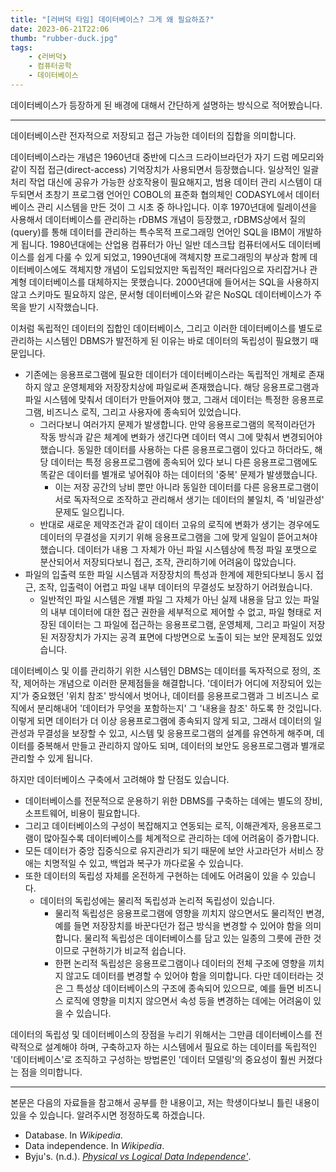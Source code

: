 ```yaml
---
title: "[러버덕 타임] 데이터베이스? 그게 왜 필요하죠?"
date: 2023-06-21T22:06
thumb: "rubber-duck.jpg"
tags: 
    - ❮러버덕❯
    - 컴퓨터공학
    - 데이터베이스
---
```


데이터베이스가 등장하게 된 배경에 대해서 간단하게 설명하는 방식으로 적어봤습니다.

--- 

데이터베이스란 전자적으로 저장되고 접근 가능한 데이터의 집합을 의미합니다. 

데이터베이스라는 개념은 1960년대 중반에 디스크 드라이브라던가 자기 드럼 메모리와 같이 직접 접근(direct-access) 기억장치가 사용되면서 등장했습니다. 일상적인 일괄 처리 작업 대신에 공유가 가능한 상호작용이 필요해지고, 범용 데이터 관리 시스템이 대두되면서 초창기 프로그램 언어인 COBOL의 표준화 협의체인 CODASYL에서 데이터베이스 관리 시스템을 만든 것이 그 시초 중 하나입니다. 이후 1970년대에 릴레이션을 사용해서 데이터베이스를 관리하는 rDBMS 개념이 등장했고, rDBMS상에서 질의(query)를 통해 데이터를 관리하는 특수목적 프로그래밍 언어인 SQL을 IBM이 개발하게 됩니다. 1980년대에는 산업용 컴퓨터가 아닌 일반 데스크탑 컴퓨터에서도 데이터베이스를 쉽게 다룰 수 있게 되었고, 1990년대에 객체지향 프로그래밍의 부상과 함께 데이터베이스에도 객체지향 개념이 도입되었지만 독립적인 패러다임으로 자리잡거나 관계형 데이터베이스를 대체하지는 못했습니다. 2000년대에 들어서는 SQL을 사용하지 않고 스키마도 필요하지 않은, 문서형 데이터베이스와 같은 NoSQL 데이터베이스가 주목을 받기 시작했습니다.

이처럼 독립적인 데이터의 집합인 데이터베이스, 그리고 이러한 데이터베이스를 별도로 관리하는 시스템인 DBMS가 발전하게 된 이유는 바로 데이터의 독립성이 필요했기 때문입니다. 
- 기존에는 응용프로그램에 필요한 데이터가 데이터베이스라는 독립적인 개체로 존재하지 않고 운영체제와 저장장치상에 파일로써 존재했습니다. 해당 응용프로그램과 파일 시스템에 맞춰서 데이터가 만들어져야 했고, 그래서 데이터는 특정한 응용프로그램, 비즈니스 로직, 그리고 사용자에 종속되어 있었습니다. 
    - 그러다보니 여러가지 문제가 발생합니다. 만약 응용프로그램의 목적이라던가 작동 방식과 같은 체계에 변화가 생긴다면 데이터 역시 그에 맞춰서 변경되어야 했습니다. 동일한 데이터를 사용하는 다른 응용프로그램이 있다고 하더라도, 해당 데이터는 특정 응용프로그램에 종속되어 있다 보니 다른 응용프로그램에도 똑같은 데이터를 별개로 넣어줘야 하는 데이터의 '중복' 문제가 발생했습니다. 
        - 이는 저장 공간의 낭비 뿐만 아니라 동일한 데이터를 다른 응용프로그램이 서로 독자적으로 조작하고 관리해서 생기는 데이터의 불일치, 즉 '비일관성' 문제도 일으킵니다. 
    - 반대로 새로운 제약조건과 같이 데이터 고유의 로직에 변화가 생기는 경우에도 데이터의 무결성을 지키기 위해 응용프로그램을 그에 맞게 일일이 뜯어고쳐야 했습니다. 데이터가 내용 그 자체가 아닌 파일 시스템상에 특정 파일 포맷으로 분산되어서 저장되다보니 접근, 조작, 관리하기에 어려움이 많았습니다. 
- 파일의 입출력 또한 파일 시스템과 저장장치의 특성과 한계에 제한되다보니 동시 접근, 조작, 입출력이 어렵고 파일 내부 데이터의 무결성도 보장하기 어려웠습니다.
    - 일반적인 파일 시스템은 개별 파일 그 자체가 아닌 실제 내용을 담고 있는 파일의 내부 데이터에 대한 접근 권한을 세부적으로 제어할 수 없고, 파일 형태로 저장된 데이터는 그 파일에 접근하는 응용프로그램, 운영체제, 그리고 파일이 저장된 저장장치가 가지는 공격 표면에 다방면으로 노출이 되는 보안 문제점도 있었습니다.

데이터베이스 및 이를 관리하기 위한 시스템인 DBMS는 데이터를 독자적으로 정의, 조작, 제어하는 개념으로 이러한 문제점들을 해결합니다. '데이터가 어디에 저장되어 있는지'가 중요했던 '위치 참조' 방식에서 벗어나, 데이터를 응용프로그램과 그 비즈니스 로직에서 분리해내어 '데이터가 무엇을 포함하는지' 그 '내용을 참조' 하도록 한 것입니다. 이렇게 되면 데이터가 더 이상 응용프로그램에 종속되지 않게 되고, 그래서 데이터의 일관성과 무결성을 보장할 수 있고, 시스템 및 응용프로그램의 설계를 유연하게 해주며, 데이터를 중복해서 만들고 관리하지 않아도 되며, 데이터의 보안도 응용프로그램과 별개로 관리할 수 있게 됩니다. 

하지만 데이터베이스 구축에서 고려해야 할 단점도 있습니다. 
- 데이터베이스를 전문적으로 운용하기 위한 DBMS를 구축하는 데에는 별도의 장비, 소프트웨어, 비용이 필요합니다. 
- 그리고 데이터베이스의 구성이 복잡해지고 연동되는 로직, 이해관계자, 응용프로그램이 많아질수록 데이터베이스를 체계적으로 관리하는 데에 어려움이 증가합니다. 
- 모든 데이터가 중앙 집중식으로 유지관리가 되기 때문에 보안 사고라던가 서비스 장애는 치명적일 수 있고, 백업과 복구가 까다로울 수 있습니다. 
- 또한 데이터의 독립성 자체를 온전하게 구현하는 데에도 어려움이 있을 수 있습니다. 
    - 데이터의 독립성에는 물리적 독립성과 논리적 독립성이 있습니다.
        - 물리적 독립성은 응용프로그램에 영향을 끼치지 않으면서도 물리적인 변경, 예를 들면 저장장치를 바꾼다던가 접근 방식을 변경할 수 있어야 함을 의미합니다. 물리적 독립성은 데이터베이스를 담고 있는 일종의 그릇에 관한 것이므로 구현하기가 비교적 쉽습니다. 
        - 한편 논리적 독립성은 응용프로그램이나 데이터의 전체 구조에 영향을 끼치지 않고도 데이터를 변경할 수 있어야 함을 의미합니다. 다만 데이터라는 것은 그 특성상 데이터베이스의 구조에 종속되어 있으므로, 예를 들면 비즈니스 로직에 영향을 미치지 않으면서 속성 등을 변경하는 데에는 어려움이 있을 수 있습니다. 

데이터의 독립성 및 데이터베이스의 장점을 누리기 위해서는 그만큼 데이터베이스를 전략적으로 설계해야 하며, 구축하고자 하는 시스템에서 필요로 하는 데이터를 독립적인 '데이터베이스'로 조직하고 구성하는 방법론인 '데이터 모델링'의 중요성이 훨씬 커졌다는 점을 의미합니다.

--- 

본문은 다음의 자료들을 참고해서 공부를 한 내용이고, 저는 학생이다보니 틀린 내용이 있을 수 있습니다. 알려주시면 정정하도록 하겠습니다.

- Database. In *Wikipedia*.
- Data independence. In *Wikipedia*.
- Byju's. (n.d.). *[Physical vs Logical Data Independence'](https://byjus.com/gate/difference-between-physical-and-logical-data-independence/)*. 
